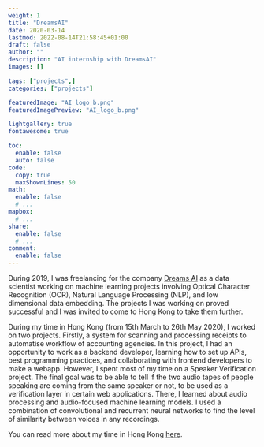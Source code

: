 ```yaml
---
weight: 1
title: "DreamsAI"
date: 2020-03-14
lastmod: 2022-08-14T21:58:45+01:00
draft: false
author: ""
description: "AI internship with DreamsAI"
images: []

tags: ["projects",]
categories: ["projects"]

featuredImage: "AI_logo_b.png"
featuredImagePreview: "AI_logo_b.png"

lightgallery: true
fontawesome: true

toc:
  enable: false
  auto: false
code:
  copy: true
  maxShownLines: 50
math:
  enable: false
  # ...
mapbox:
  # ...
share:
  enable: false
  # ...
comment:
  enable: false
---
```


During 2019, I was freelancing for the company [Dreams AI](https://dreams-ai.com/) as a data scientist working on machine learning projects involving Optical Character Recognition (OCR), Natural Language Processing (NLP), and low dimensional data embedding. The projects I was working on proved successful and I was invited to come to Hong Kong to take them further.

During my time in Hong Kong (from 15th March to 26th May 2020), I worked on two projects. Firstly, a system for scanning and processing receipts to automatise workflow of accounting agencies. In this project, I had an opportunity to work as a backend developer, learning how to set up APIs, best programming practices, and collaborating with frontend developers to make a webapp. However, I spent most of my time on a Speaker Verification project. The final goal was to be able to tell if the two audio tapes of people speaking are coming from the same speaker or not, to be used as a verification layer in certain web applications. There, I learned about audio processing and audio-focused machine learning models. I used a combination of convolutional and recurrent neural networks to find the level of similarity between voices in any recordings.

  You can read more about my time in Hong Kong [here](https://dreams-ai.com/blog-live-luka.html).